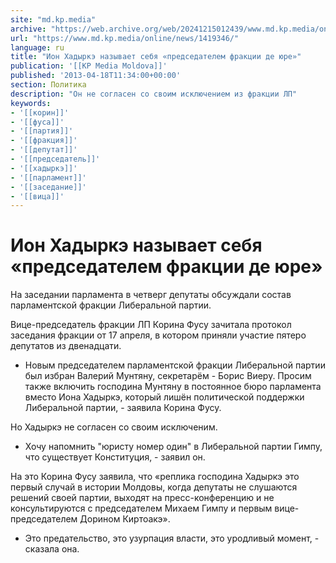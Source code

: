 ```yaml
---
site: "md.kp.media"
archive: "https://web.archive.org/web/20241215012439/www.md.kp.media/online/news/1419346/"
url: "https://www.md.kp.media/online/news/1419346/"
language: ru
title: "Ион Хадыркэ называет себя «председателем фракции де юре»"
publication: '[[KP Media Moldova]]'
published: '2013-04-18T11:34:00+00:00'
section: Политика
description: "Он не согласен со своим исключением из фракции ЛП"
keywords:
- '[[корин]]'
- '[[фуса]]'
- '[[партия]]'
- '[[фракция]]'
- '[[депутат]]'
- '[[председатель]]'
- '[[хадыркэ]]'
- '[[парламент]]'
- '[[заседание]]'
- '[[вица]]'
---
```


# Ион Хадыркэ называет себя «председателем фракции де юре»

На заседании парламента в четверг депутаты обсуждали состав парламентской фракции Либеральной партии.

Вице-председатель фракции ЛП Корина Фусу зачитала протокол заседания фракции от 17 апреля, в котором приняли участие пятеро депутатов из двенадцати.

- Новым председателем парламентской фракции Либеральной партии был избран Валерий Мунтяну, секретарём - Борис Виеру. Просим также включить господина Мунтяну в постоянное бюро парламента вместо Иона Хадыркэ, который лишён политической поддержки Либеральной партии, - заявила Корина Фусу.

Но Хадыркэ не согласен со своим исключеним.

- Хочу напомнить "юристу номер один" в Либеральной партии Гимпу, что существует Конституция, - заявил он.

На это Корина Фусу заявила, что «реплика господина Хадыркэ это первый случай в истории Молдовы, когда депутаты не слушаются решений своей партии, выходят на пресс-конференцию и не консультируются с председателем Михаем Гимпу и первым вице-председателем Дорином Киртоакэ».

- Это предательство, это узурпация власти, это уродливый момент, - сказала она.